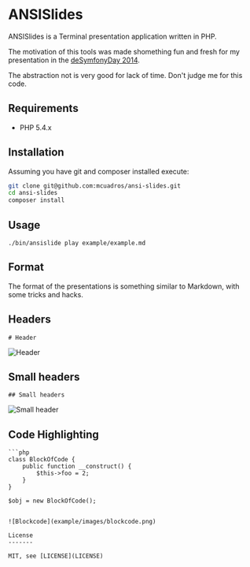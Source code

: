 ANSISlides
==============================

ANSISlides is a Terminal presentation application written in PHP.

The motivation of this tools was made shomething fun and fresh for my presentation in the [deSymfonyDay 2014](http://day.desymfony.com/).

The abstraction not is very good for lack of time. Don't judge me for this code.

Requirements
------------

* PHP 5.4.x

Installation
------------

Assuming you have git and composer installed execute:

```sh
git clone git@github.com:mcuadros/ansi-slides.git
cd ansi-slides
composer install
```

Usage
-----

```./bin/ansislide play example/example.md```


Format
------

The format of the presentations is something similar to Markdown, with some tricks and hacks.

## Headers
```
# Header
```

![Header](example/images/header.png)

## Small headers
```
## Small headers
```

![Small header](example/images/small_header.png)

## Code Highlighting
```
```php
class BlockOfCode {
    public function __construct() {
        $this->foo = 2;
    }
}

$obj = new BlockOfCode();
```

```

![Blockcode](example/images/blockcode.png)

License
-------

MIT, see [LICENSE](LICENSE)

